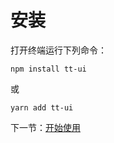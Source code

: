 # 安装

打开终端运行下列命令：

```
npm install tt-ui
```

或

```
yarn add tt-ui
```

下一节：[开始使用](#/doc/get-started)
